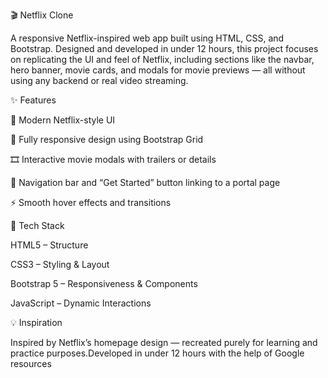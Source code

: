 🎬 Netflix Clone

A responsive Netflix-inspired web app built using HTML, CSS, and Bootstrap.
Designed and developed in under 12 hours, this project focuses on replicating the UI and feel of Netflix,
including sections like the navbar, hero banner, movie cards, and modals for movie previews — all without using any backend or real video streaming.

✨ Features

🎨 Modern Netflix-style UI

📱 Fully responsive design using Bootstrap Grid

🎞️ Interactive movie modals with trailers or details

🧭 Navigation bar and “Get Started” button linking to a portal page

⚡ Smooth hover effects and transitions

🧰 Tech Stack

HTML5 – Structure

CSS3 – Styling & Layout

Bootstrap 5 – Responsiveness & Components

JavaScript – Dynamic Interactions

💡 Inspiration

Inspired by Netflix’s homepage design — recreated purely for learning and practice purposes.Developed in under 12 hours with the help of  Google resources
